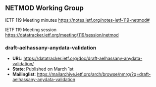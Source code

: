 ## NETMOD Working Group

IETF 119 Meeting minutes
https://notes.ietf.org/notes-ietf-119-netmod#

IETF 119 Meeting session
https://datatracker.ietf.org/meeting/119/session/netmod

### draft-aelhassany-anydata-validation
* **URL**: https://datatracker.ietf.org/doc/draft-aelhassany-anydata-validation/
* **State**: Published on March 1st
* **Mailinglist**: https://mailarchive.ietf.org/arch/browse/nmrg/?q=draft-aelhassany-anydata-validation
